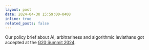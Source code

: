 ```yaml
---
layout: post
date: 2024-04-30 15:59:00-0400
inline: true
related_posts: false
---
```


Our policy brief about AI, arbitrariness and algorithmic leviathans got accepted at the [G20 Summit 2024](https://www.t20brasil.org/en).

